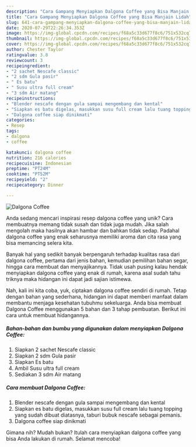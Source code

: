 ```yaml
---
description: "Cara Gampang Menyiapkan Dalgona Coffee yang Bisa Manjain Lidah"
title: "Cara Gampang Menyiapkan Dalgona Coffee yang Bisa Manjain Lidah"
slug: 641-cara-gampang-menyiapkan-dalgona-coffee-yang-bisa-manjain-lidah
date: 2020-07-29T22:26:34.353Z
image: https://img-global.cpcdn.com/recipes/f68a5c33d677f8c6/751x532cq70/dalgona-coffee-foto-resep-utama.jpg
thumbnail: https://img-global.cpcdn.com/recipes/f68a5c33d677f8c6/751x532cq70/dalgona-coffee-foto-resep-utama.jpg
cover: https://img-global.cpcdn.com/recipes/f68a5c33d677f8c6/751x532cq70/dalgona-coffee-foto-resep-utama.jpg
author: Chester Taylor
ratingvalue: 3.8
reviewcount: 3
recipeingredient:
- "2 sachet Nescafe classic"
- "2 sdm Gula pasir"
- " Es batu"
- " Susu ultra full cream"
- "3 sdm Air matang"
recipeinstructions:
- "Blender nescafe dengan gula sampai mengembang dan kental"
- "Siapkan es batu digelas, masukkan susu full cream lalu tuang topping yang sudah dibuat diatasnya, taburi bubuk nescafe sebagai pemanis."
- "Dalgona coffee siap dinikmati"
categories:
- Resep
tags:
- dalgona
- coffee

katakunci: dalgona coffee 
nutrition: 216 calories
recipecuisine: Indonesian
preptime: "PT24M"
cooktime: "PT52M"
recipeyield: "2"
recipecategory: Dinner

---
```



![Dalgona Coffee](https://img-global.cpcdn.com/recipes/f68a5c33d677f8c6/751x532cq70/dalgona-coffee-foto-resep-utama.jpg)

Anda sedang mencari inspirasi resep dalgona coffee yang unik? Cara membuatnya memang tidak susah dan tidak juga mudah. Jika salah mengolah maka hasilnya akan hambar dan bahkan tidak sedap. Padahal dalgona coffee yang enak seharusnya memiliki aroma dan cita rasa yang bisa memancing selera kita.

Banyak hal yang sedikit banyak berpengaruh terhadap kualitas rasa dari dalgona coffee, pertama dari jenis bahan, kemudian pemilihan bahan segar, hingga cara membuat dan menyajikannya. Tidak usah pusing kalau hendak menyiapkan dalgona coffee yang enak di rumah, karena asal sudah tahu triknya maka hidangan ini dapat jadi sajian istimewa.




Nah, kali ini kita coba, yuk, ciptakan dalgona coffee sendiri di rumah. Tetap dengan bahan yang sederhana, hidangan ini dapat memberi manfaat dalam membantu menjaga kesehatan tubuhmu sekeluarga. Anda bisa membuat Dalgona Coffee menggunakan 5 bahan dan 3 tahap pembuatan. Berikut ini cara untuk membuat hidangannya.

<!--inarticleads1-->

##### Bahan-bahan dan bumbu yang digunakan dalam menyiapkan Dalgona Coffee:

1. Siapkan 2 sachet Nescafe classic
1. Siapkan 2 sdm Gula pasir
1. Siapkan  Es batu
1. Ambil  Susu ultra full cream
1. Sediakan 3 sdm Air matang




<!--inarticleads2-->

##### Cara membuat Dalgona Coffee:

1. Blender nescafe dengan gula sampai mengembang dan kental
1. Siapkan es batu digelas, masukkan susu full cream lalu tuang topping yang sudah dibuat diatasnya, taburi bubuk nescafe sebagai pemanis.
1. Dalgona coffee siap dinikmati




Gimana nih? Mudah bukan? Itulah cara menyiapkan dalgona coffee yang bisa Anda lakukan di rumah. Selamat mencoba!
